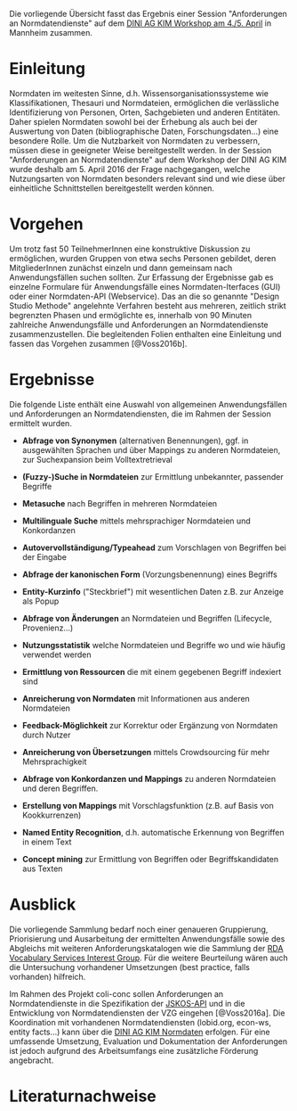 Die vorliegende Übersicht fasst das Ergebnis einer Session "Anforderungen an Normdatendienste" auf dem [DINI AG KIM Workshop am 4./5. April](https://wiki.dnb.de/display/DINIAGKIM/KIM+WS+2016) in Mannheim zusammen.

# Einleitung

Normdaten im weitesten Sinne, d.h. Wissensorganisationssysteme wie
Klassifikationen, Thesauri und Normdateien, ermöglichen die verlässliche
Identifizierung von Personen, Orten, Sachgebieten und anderen Entitäten.  Daher
spielen Normdaten sowohl bei der Erhebung als auch bei der Auswertung von Daten
(bibliographische Daten, Forschungsdaten...) eine besondere Rolle.  Um die
Nutzbarkeit von Normdaten zu verbessern, müssen diese in geeigneter Weise
bereitgestellt werden. In der Session "Anforderungen an Normdatendienste" auf
dem Workshop der DINI AG KIM wurde deshalb am 5. April 2016 der Frage
nachgegangen, welche Nutzungsarten von Normdaten besonders relevant sind und
wie diese über einheitliche Schnittstellen bereitgestellt werden können. 

# Vorgehen 

Um trotz fast 50 TeilnehmerInnen eine konstruktive Diskussion zu ermöglichen,
wurden Gruppen von etwa sechs Personen gebildet, deren MitgliederInnen zunächst
einzeln und dann gemeinsam nach Anwendungsfällen suchen sollten.  Zur Erfassung
der Ergebnisse gab es einzelne Formulare für Anwendungsfälle eines
Normdaten-Iterfaces (GUI) oder einer Normdaten-API (Webservice).  Das an die so
genannte "Design Studio Methode" angelehnte Verfahren besteht aus mehreren,
zeitlich strikt begrenzten Phasen und ermöglichte es, innerhalb von 90 Minuten
zahlreiche Anwendungsfälle und Anforderungen an Normdatendienste
zusammenzustellen. Die begleitenden Folien enthalten eine Einleitung und fassen
das Vorgehen zusammen [@Voss2016b].
 
# Ergebnisse

Die folgende Liste enthält eine Auswahl von allgemeinen Anwendungsfällen und
Anforderungen an Normdatendiensten, die im Rahmen der Session ermittelt wurden.

* **Abfrage von Synonymen** (alternativen Benennungen), ggf. in ausgewählten Sprachen und über Mappings zu anderen Normdateien, zur Suchexpansion beim Volltextretrieval

* **(Fuzzy-)Suche in Normdateien** zur Ermittlung unbekannter, passender Begriffe

* **Metasuche** nach Begriffen in mehreren Normdateien

* **Multilinguale Suche** mittels mehrsprachiger Normdateien und Konkordanzen

* **Autovervollständigung/Typeahead** zum Vorschlagen von Begriffen bei der Eingabe

* **Abfrage der kanonischen Form** (Vorzungsbenennung) eines Begriffs

* **Entity-Kurzinfo** ("Steckbrief") mit wesentlichen Daten z.B. zur Anzeige als Popup

* **Abfrage von Änderungen** an Normdateien und Begriffen (Lifecycle, Provenienz...)

* **Nutzungsstatistik** welche Normdateien und Begriffe wo und wie häufig verwendet werden

* **Ermittlung von Ressourcen** die mit einem gegebenen Begriff indexiert sind

* **Anreicherung von Normdaten** mit Informationen aus anderen Normdateien

* **Feedback-Möglichkeit** zur Korrektur oder Ergänzung von Normdaten durch Nutzer

* **Anreicherung von Übersetzungen** mittels Crowdsourcing für mehr Mehrsprachigkeit

* **Abfrage von Konkordanzen und Mappings** zu anderen Normdateien und deren Begriffen.

* **Erstellung von Mappings** mit Vorschlagsfunktion (z.B. auf Basis von Kookkurrenzen)

* **Named Entity Recognition**, d.h. automatische Erkennung von Begriffen in einem Text

* **Concept mining** zur Ermittlung von Begriffen oder Begriffskandidaten aus Texten

# Ausblick

Die vorliegende Sammlung bedarf noch einer genaueren Gruppierung, Priorisierung
und Ausarbeitung der ermittelten Anwendungsfälle sowie des Abgleichs mit
weiteren Anforderungskatalogen wie die Sammlung der [RDA Vocabulary Services
Interest Group](https://rd-alliance.org/groups/vocabulary-services-interest-group.html).
Für die weitere Beurteilung wären auch die Untersuchung vorhandener Umsetzungen
(best practice, falls vorhanden) hilfreich. 

Im Rahmen des Projekt coli-conc sollen Anforderungen an Normdatendienste in die
Spezifikation der [JSKOS-API](https://gbv.github.io/jskos-api/) und in die
Entwicklung von Normdatendiensten der VZG eingehen [@Voss2016a]. Die
Koordination mit vorhandenen Normdatendiensten (lobid.org, econ-ws, entity
facts...) kann über die [DINI AG KIM
Normdaten](https://wiki.dnb.de/display/DINIAGKIM/Normdaten+Gruppe) erfolgen.
Für eine umfassende Umsetzung, Evaluation und Dokumentation der Anforderungen
ist jedoch aufgrund des Arbeitsumfangs eine zusätzliche Förderung angebracht.

# Literaturnachweise
